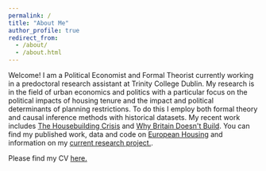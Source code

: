 ```yaml
---
permalink: /
title: "About Me"
author_profile: true
redirect_from: 
  - /about/
  - /about.html
---
```


Welcome! I am a Political Economist and Formal Theorist currently working in a predoctoral research assistant at Trinity College Dublin.
My research is in the field of urban economics and politics with a particular focus on the political impacts of housing tenure
and the impact and political determinants of planning restrictions. To do this I employ both formal theory and causal inference methods with 
historical datasets. My recent work includes [The Housebuilding Crisis](https://www.centreforcities.org/publication/the-housebuilding-crisis/) and
[Why Britain Doesn't Build](https://worksinprogress.co/issue/why-britain-doesnt-build/). You can find my published work, data and code on [European Housing](https://samuelwatling.github.io/European/) and information on
my [current research project.](https://samuelwatling.github.io/current-research/). 

Please find my CV [here.](https://samuelwatling.github.io/cv/)

